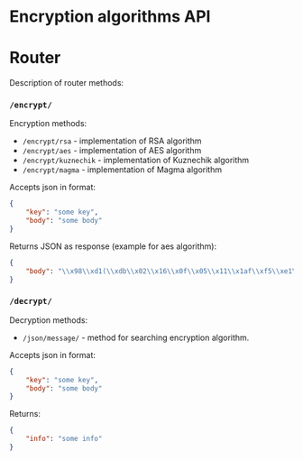 # Encryption algorithms API

# Router

Description of router methods:

### `/encrypt/`

Encryption methods:

- `/encrypt/rsa` - implementation of RSA algorithm
- `/encrypt/aes` - implementation of AES algorithm
- `/encrypt/kuznechik` - implementation of Kuznechik algorithm
- `/encrypt/magma` - implementation of Magma algorithm

Accepts json in format:

```json
{
    "key": "some key",
    "body": "some body"
}
```

Returns JSON as response (example for aes algorithm):

```json
{
    "body": "\\x98\\xd1(\\xdb\\x02\\x16\\x0f\\x05\\x11\\x1af\\xf5\\xe1\\xeb\\x8f6\\x8b/\\x08>l\\xbe;\"m[\\xf3v\\x1a\\xc1\\xe2\\xc6"
}
```

### `/decrypt/`

Decryption methods:

- `/json/message/` - method for searching encryption algorithm.

Accepts json in format:

```json
{
    "key": "some key",
    "body": "some body"
}
```

Returns:

```json
{
    "info": "some info"
}